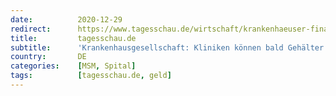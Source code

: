 ```yaml
---
date:          2020-12-29
redirect:      https://www.tagesschau.de/wirtschaft/krankenhaeuser-finanzierung-101.html
title:         tagesschau.de
subtitle:      'Krankenhausgesellschaft: Kliniken können bald Gehälter nicht zahlen'
country:       DE
categories:    [MSM, Spital]
tags:          [tagesschau.de, geld]
---
```

